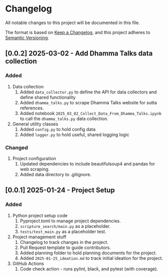 # Changelog

All notable changes to this project will be documented in this file.

The format is based on [Keep a Changelog](https://keepachangelog.com/en/1.1.0/),
and this project adheres to [Semantic Versioning](https://semver.org/spec/v2.0.0.html).

## [0.0.2] 2025-03-02 - Add Dhamma Talks data collection

### Added

1. Data collection
    1. Added `data_collector.py` to define the API for data collectors and define shared functionality
    2. Added `dhamma_talks.py` to scrape Dhamma Talks website for sutta references.
    3. Added notebook `2025_03_02_Collect_Data_From_Dhamma_Talks.ipynb` to call the `dhamma_talks.py` data collection.
2. General utility classes
    1. Added `config.py` to hold config data
    2. Added `logger.py` to hold useful, shared logging logic


### Changed

1. Project configuration
    1. Updated dependencies to include beautifulsoup4 and pandas for web scraping.
    2. Added data directory to .gitignore.


## [0.0.1] 2025-01-24 - Project Setup

### Added

1. Python project setup code
    1. Pyproject.toml to manage project dependencies.
    2. `scripture_search/main.py` as a placeholder.
    3. `tests/test_main.py` as a placeholder test.
2. Project management stuff
    1. Changelog to track changes in the project.
    2. Pull Request template to guide contributors.
    3. Added planning folder to hold planning documents for the project.
    4. Added `2025-01-25_ideation.md` to track initial ideation for the project.
3. GitHub Actions
    1. Code check action - runs pylint, black, and pytest (with coverage).
